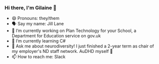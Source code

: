 ### Hi there, I'm Gilaine 👋

- 😄 Pronouns: they/them
- 🗣 Say my name: Jill Lane 
- 🔭 I’m currently working on Plan Technology for your School, a Department for Education service on gov.uk
- 🌱 I’m currently learning C#
- 💬 Ask me about neurodiversity! I just finished a 2-year term as chair of my employer's ND staff network. AuDHD myself 🧠
- 📫 How to reach me: Slack

